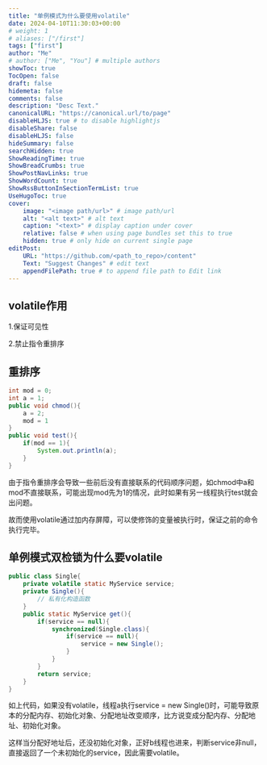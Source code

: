 ```yaml
---
title: "单例模式为什么要使用volatile"
date: 2024-04-10T11:30:03+00:00
# weight: 1
# aliases: ["/first"]
tags: ["first"]
author: "Me"
# author: ["Me", "You"] # multiple authors
showToc: true
TocOpen: false
draft: false
hidemeta: false
comments: false
description: "Desc Text."
canonicalURL: "https://canonical.url/to/page"
disableHLJS: true # to disable highlightjs
disableShare: false
disableHLJS: false
hideSummary: false
searchHidden: true
ShowReadingTime: true
ShowBreadCrumbs: true
ShowPostNavLinks: true
ShowWordCount: true
ShowRssButtonInSectionTermList: true
UseHugoToc: true
cover:
    image: "<image path/url>" # image path/url
    alt: "<alt text>" # alt text
    caption: "<text>" # display caption under cover
    relative: false # when using page bundles set this to true
    hidden: true # only hide on current single page
editPost:
    URL: "https://github.com/<path_to_repo>/content"
    Text: "Suggest Changes" # edit text
    appendFilePath: true # to append file path to Edit link
---
```


## volatile作用

1.保证可见性

2.禁止指令重排序

## 重排序

```java
int mod = 0;
int a = 1;
public void chmod(){
    a = 2;
    mod = 1
}
public void test(){
    if(mod == 1){
        System.out.println(a);
    }
}
```

由于指令重排序会导致一些前后没有直接联系的代码顺序问题，如chmod中a和mod不直接联系，可能出现mod先为1的情况，此时如果有另一线程执行test就会出问题。

故而使用volatile通过加内存屏障，可以使修饰的变量被执行时，保证之前的命令执行完毕。

## 单例模式双检锁为什么要volatile

```java
public class Single{
    private volatile static MyService service;
    private Single(){
        // 私有化构造函数
    }
    public static MyService get(){
        if(service == null){
            synchronized(Single.class){
                if(service == null){
                    service = new Single();
                }
            }
        }
        return service;
    }
}
```

如上代码，如果没有volatile，线程a执行service = new Single()时，可能导致原本的分配内存、初始化对象、分配地址改变顺序，比方说变成分配内存、分配地址、初始化对象。

这样当分配好地址后，还没初始化对象，正好b线程也进来，判断service非null，直接返回了一个未初始化的service，因此需要volatile。